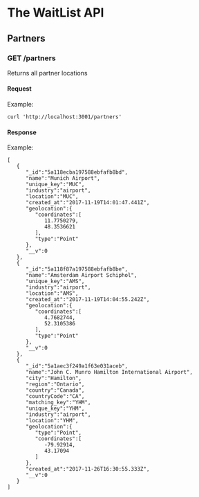 
# The WaitList API

## Partners

### GET /partners

Returns all partner locations

#### Request

Example:

    curl 'http://localhost:3001/partners'

#### Response

Example:

    [
       {
          "_id":"5a118ecba197588ebfafb8bd",
          "name":"Munich Airport",
          "unique_key":"MUC",
          "industry":"airport",
          "location":"MUC",
          "created_at":"2017-11-19T14:01:47.441Z",
          "geolocation":{
             "coordinates":[
                11.7750279,
                48.3536621
             ],
             "type":"Point"
          },
          "__v":0
       },
       {
          "_id":"5a118f87a197588ebfafb8be",
          "name":"Amsterdam Airport Schiphol",
          "unique_key":"AMS",
          "industry":"airport",
          "location":"AMS",
          "created_at":"2017-11-19T14:04:55.242Z",
          "geolocation":{
             "coordinates":[
                4.7682744,
                52.3105386
             ],
             "type":"Point"
          },
          "__v":0
       },
       {
          "_id":"5a1aec3f249a1f63e031aceb",
          "name":"John C. Munro Hamilton International Airport",
          "city":"Hamilton",
          "region":"Ontario",
          "country":"Canada",
          "countryCode":"CA",
          "matching_key":"YHM",
          "unique_key":"YHM",
          "industry":"airport",
          "location":"YHM",
          "geolocation":{
             "type":"Point",
             "coordinates":[
                -79.92914,
                43.17094
             ]
          },
          "created_at":"2017-11-26T16:30:55.333Z",
          "__v":0
       }
    ]
